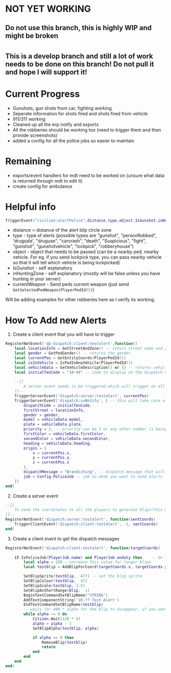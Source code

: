 # NOT YET WORKING 

## Do not use this branch, this is highly WIP and might be broken
#
## This is a develop branch and still a lot of work needs to be done on this branch! Do not pull it and hope I will support it!

# Current Progress
- Gunshots, gun shots from car, fighting working
- Seperate information for shots fired and shots fired from vehicle
- 911/311 working
- Cleaned up all the erp notify and exports
- All the robberies should be working too (need to trigger them and then provide screenshots)
- added a config for all the police jobs so easier to maintain

# Remaining
- exports/event handlers for mdt need to be worked on (unsure what data is returned through mdt to edit it)
- create config for ambulance


# Helpful info

```lua
TriggerEvent("civilian:alertPolice",distance,type,object,IsGunshot,inHuntingZone,currentWeapon)
```

- distance = distance of the alert blip circle zone
- type - type of alerts (possible types are "gunshot", "personRobbed", 'drugsale', "druguse", "carcrash", "death", "Suspicious", "fight", "gunshot", "gunshotvehicle", "lockpick", "robberyhouse")
- object - object that needs to be passed (can be a nearby ped, nearby vehicle. For eg. if you send lockpick type, you can pass nearby vehicle so that it will tell which vehicle is being lockpicked)
- IsGunshot - self explanatory 
- inHuntingZone - self explanatory (mostly will be false unless you have hunting in your server)
- currentWeapon - Send peds current weapon (just send `GetSelectedPedWeapon(PlayerPedId())`)

Will be adding examples for other robberies here as I verify its working.


# How To Add new Alerts

1. Create a client event that you will have to trigger

```lua
RegisterNetEvent('qb-dispatch:client:testalert',function()
    local locationInfo = GetStreetAndZone() -- return street name and zone
    local gender = GetPedGender() -- returns the gender
    local currentPos = GetEntityCoords(PlayerPedId())
    local isInVehicle = IsPedInAnyVehicle(PlayerPedId())
    local vehicleData = GetVehicleDescription() or {} -- returns vehicle related information if vehicle is involved
    local initialTenCode = "10-44" -- code to display on the dispatch message
    
    --[[
        A server event needs to be triggered which will trigger on all the police clients the alert and send the coordinates along with it.
    ]]--
    TriggerServerEvent('dispatch:server:testalert', currentPos) 
    TriggerServerEvent('dispatch:svNotify', { -- this will take care of the actual dispatch popup
        dispatchCode = initialTenCode,
        firstStreet = locationInfo,
        gender = gender,
        model = vehicleData.model,
        plate = vehicleData.plate,
        priority = 2, -- priority can be 1 or any other number (1 being extremely important which will show in red)
        firstColor = vehicleData.firstColor,
        secondColor = vehicleData.secondColor,
        heading = vehicleData.heading,
        origin = {
            x = currentPos.x,
            y = currentPos.y,
            z = currentPos.z
        },
        dispatchMessage = "Brandishing", -- dispatch message that will show
        job = Config.PoliceJob -- job to whom you want to send alerts
    })
end)
```

2. Create a server event

```lua
--[[
    To send the coordinates to all the players to generate blips(this might change in future where the job check will be done on server side and then the client event will be triggered on only the clients that are supposed to get the alerts)
]]--
RegisterNetEvent('dispatch:server:testalert', function(sentCoords)
    TriggerClientEvent('dispatch:client:testalert', -1, sentCoords)
end)
```

3. Create a client event to get the dispatch messages

```lua
RegisterNetEvent('dispatch:client:testalert', function(targetCoords)
      
    if IsPoliceJob(PlayerJob.name) and PlayerJob.onduty then	-- do the job check before setting the blips
        local alpha = 250 --increase this value for longer blips
        local testblip = AddBlipForCoord(targetCoords.x, targetCoords.y, targetCoords.z)

        SetBlipSprite(testblip,  477) -- set the blip sprite
        SetBlipColour(testblip,  47)
        SetBlipScale(testblip, 1.5)
        SetBlipAsShortRange(Blip,  1)
        BeginTextCommandSetBlipName("STRING")
        AddTextComponentString('10-?? Test Alert')
        EndTextCommandSetBlipName(testblip)
        -- waits for 480 * alpha for the blip to disappear, if you want longer blips, increase alpha value
        while alpha ~= 0 do
            Citizen.Wait(120 * 4) 
            alpha = alpha - 1
            SetBlipAlpha(testblip, alpha)

            if alpha == 0 then
                RemoveBlip(testblip)
                return
            end
        end
    end
end)

```